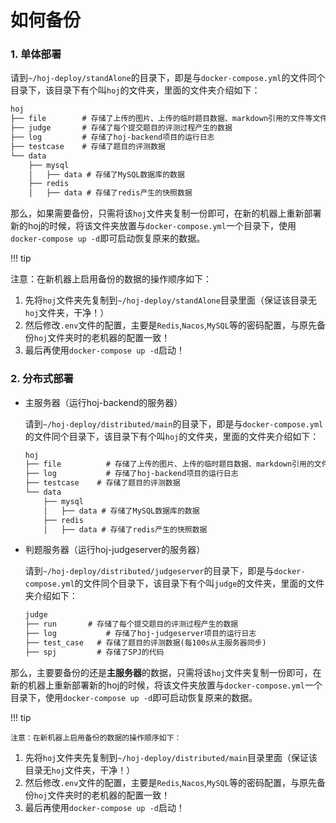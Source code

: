 # 如何备份

### 1. 单体部署

请到`~/hoj-deploy/standAlone`的目录下，即是与`docker-compose.yml`的文件同个目录下，该目录下有个叫`hoj`的文件夹，里面的文件夹介绍如下：

```html
hoj
├── file   		# 存储了上传的图片、上传的临时题目数据、markdown引用的文件等文件
├── judge  		# 存储了每个提交题目的评测过程产生的数据
├── log    		# 存储了hoj-backend项目的运行日志
├── testcase    # 存储了题目的评测数据
└── data        
    ├── mysql
    │   ├── data # 存储了MySQL数据库的数据
    ├── redis
    │   ├── data # 存储了redis产生的快照数据
```

那么，如果需要备份，只需将该`hoj`文件夹复制一份即可，在新的机器上重新部署新的hoj的时候，将该文件夹放置与`docker-compose.yml`一个目录下，使用`docker-compose up -d`即可启动恢复原来的数据。

!!! tip

注意：在新机器上启用备份的数据的操作顺序如下：

1. 先将`hoj`文件夹先复制到`~/hoj-deploy/standAlone`目录里面（保证该目录无`hoj`文件夹，干净！）
2. 然后修改`.env`文件的配置，主要是`Redis`,`Nacos`,`MySQL`等的密码配置，与原先备份`hoj`文件夹时的老机器的配置一致！
3. 最后再使用`docker-compose up -d`启动！





### 2. 分布式部署

- 主服务器（运行hoj-backend的服务器）

  请到`~/hoj-deploy/distributed/main`的目录下，即是与`docker-compose.yml`的文件同个目录下，该目录下有个叫`hoj`的文件夹，里面的文件夹介绍如下：

  ```html
  hoj
  ├── file   		# 存储了上传的图片、上传的临时题目数据、markdown引用的文件等文件
  ├── log    		# 存储了hoj-backend项目的运行日志
  ├── testcase    # 存储了题目的评测数据
  └── data        
      ├── mysql
      │   ├── data # 存储了MySQL数据库的数据
      ├── redis
      │   ├── data # 存储了redis产生的快照数据
  ```

- 判题服务器（运行hoj-judgeserver的服务器）

  请到`~/hoj-deploy/distributed/judgeserver`的目录下，即是与`docker-compose.yml`的文件同个目录下，该目录下有个叫`judge`的文件夹，里面的文件夹介绍如下：

  ```html
  judge
  ├── run  		# 存储了每个提交题目的评测过程产生的数据
  ├── log    		# 存储了hoj-judgeserver项目的运行日志
  ├── test_case   # 存储了题目的评测数据(每100s从主服务器同步)
  ├── spj         # 存储了SPJ的代码
  ```

那么，主要要备份的还是**主服务器**的数据，只需将该`hoj`文件夹复制一份即可，在新的机器上重新部署新的hoj的时候，将该文件夹放置与`docker-compose.yml`一个目录下，使用`docker-compose up -d`即可启动恢复原来的数据。

!!! tip

    注意：在新机器上启用备份的数据的操作顺序如下：

1. 先将`hoj`文件夹先复制到`~/hoj-deploy/distributed/main`目录里面（保证该目录无`hoj`文件夹，干净！）
2. 然后修改`.env`文件的配置，主要是`Redis`,`Nacos`,`MySQL`等的密码配置，与原先备份`hoj`文件夹时的老机器的配置一致！
3. 最后再使用`docker-compose up -d`启动！



